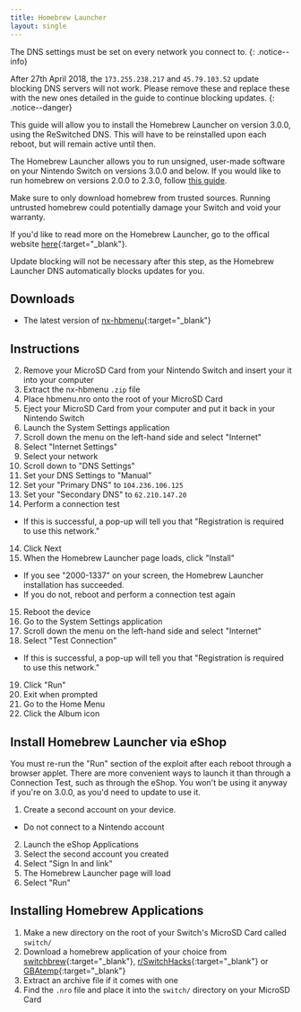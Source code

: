```yaml
---
title: Homebrew Launcher
layout: single
---
```


The DNS settings must be set on every network you connect to.
{: .notice--info}

After 27th April 2018, the `173.255.238.217` and `45.79.103.52` update blocking DNS servers will not work. Please remove these and replace these with the new ones detailed in the guide to continue blocking updates.
{: .notice--danger}

This guide will allow you to install the Homebrew Launcher on version 3.0.0, using the ReSwitched DNS. This will have to be reinstalled upon each reboot, but will remain active until then.

The Homebrew Launcher allows you to run unsigned, user-made software on your Nintendo Switch on versions 3.0.0 and below. If you would like to run homebrew on versions 2.0.0 to 2.3.0, follow [this guide](/guide/homebrew-launcher-(pegaswitch)).

Make sure to only download homebrew from trusted sources. Running untrusted homebrew could potentially damage your Switch and void your warranty.

If you'd like to read more on the Homebrew Launcher, go to the offical website [here](https://switchbrew.github.io/nx-hbl/){:target="_blank"}.

Update blocking will not be necessary after this step, as the Homebrew Launcher DNS automatically blocks updates for you.

## Downloads

- The latest version of [nx-hbmenu](https://github.com/switchbrew/nx-hbmenu/releases/latest){:target="_blank"}

## Instructions

2. Remove your MicroSD Card from your Nintendo Switch and insert your it into your computer
3. Extract the nx-hbmenu `.zip` file
4. Place hbmenu.nro onto the root of your MicroSD Card
5. Eject your MicroSD Card from your computer and put it back in your Nintendo Switch
6. Launch the System Settings application
7. Scroll down the menu on the left-hand side and select "Internet"
8. Select "Internet Settings"
9. Select your network
10. Scroll down to "DNS Settings"
11. Set your DNS Settings to "Manual"
12. Set your "Primary DNS" to `104.236.106.125`
12. Set your "Secondary DNS" to `62.210.147.20`
13. Perform a connection test
  - If this is successful, a pop-up will tell you that "Registration is required to use this network."
14. Click Next
14. When the Homebrew Launcher page loads, click "Install"
  - If you see "2000-1337" on your screen, the Homebrew Launcher installation has succeeded.
  - If you do not, reboot and perform a connection test again
15. Reboot the device
16. Go to the System Settings application
17. Scroll down the menu on the left-hand side and select "Internet"
18. Select "Test Connection"
  - If this is successful, a pop-up will tell you that "Registration is required to use this network."
19. Click "Run"
20. Exit when prompted
21. Go to the Home Menu
22. Click the Album icon

## Install Homebrew Launcher via eShop

You must re-run the "Run" section of the exploit after each reboot through a browser applet. There are more convenient ways to launch it than through a Connection Test, such as through the eShop. You won't be using it anyway if you're on 3.0.0, as you'd need to update to use it.

1. Create a second account on your device.
  - Do not connect to a Nintendo account
2. Launch the eShop Applications
3. Select the second account you created
4. Select "Sign In and link"
5. The Homebrew Launcher page will load
6. Select "Run"

## Installing Homebrew Applications

1. Make a new directory on the root of your Switch's MicroSD Card called `switch/`
2. Download a homebrew application of your choice from [switchbrew](http://switchbrew.org/index.php?title=Homebrew_Applications){:target="_blank"}, [r/SwitchHacks](https://www.reddit.com/r/SwitchHacks/){:target="_blank"} or [GBAtemp](https://gbatemp.net/forums/285/){:target="_blank"}
3. Extract an archive file if it comes with one
4. Find the `.nro` file and place it into the `switch/` directory on your MicroSD Card
